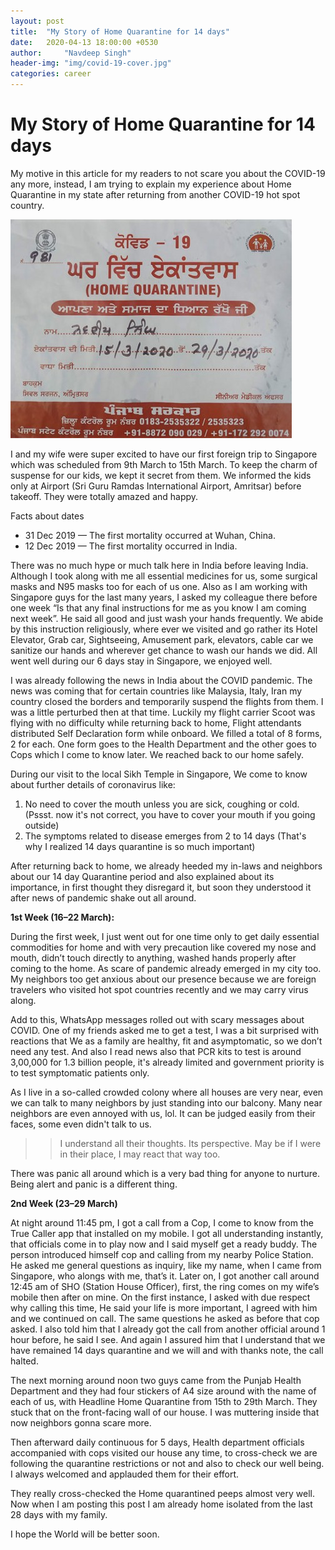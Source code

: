 ```yaml
---
layout: post
title:  "My Story of Home Quarantine for 14 days"
date:   2020-04-13 18:00:00 +0530
author:     "Navdeep Singh"
header-img: "img/covid-19-cover.jpg"
categories: career
---
```

My Story of Home Quarantine for 14 days
========================================================================

<p>My motive in this article for my readers to not scare you about the COVID-19 any more, instead, I am trying to explain my experience about Home Quarantine in my state after returning from another COVID-19 hot spot country.</p>

![Home Quarantine](/img/home-quarantine.jpeg)

<p>I and my wife were super excited to have our first foreign trip to Singapore which was scheduled from 9th March to 15th March. To keep the charm of suspense for our kids, we kept it secret from them. We informed the kids only at Airport (Sri Guru Ramdas International Airport, Amritsar) before takeoff. They were totally amazed and happy.</p>

<p>Facts about dates</p>

* 31 Dec 2019 — The first mortality occurred at Wuhan, China.
* 12 Dec 2019 — The first mortality occurred in India.


<p>
There was no much hype or much talk here in India before leaving India. Although I took along with me all essential medicines for us, some surgical masks and N95 masks too for each of us one. Also as I am working with Singapore guys for the last many years, I asked my colleague there before one week “Is that any final instructions for me as you know I am coming next week”. He said all good and just wash your hands frequently. We abide by this instruction religiously, where ever we visited and go rather its Hotel Elevator, Grab car, Sightseeing, Amusement park, elevators, cable car we sanitize our hands and wherever get chance to wash our hands we did. All went well during our 6 days stay in Singapore, we enjoyed well.
</p>
<p>
I was already following the news in India about the COVID pandemic. The news was coming that for certain countries like Malaysia, Italy, Iran my country closed the borders and temporarily suspend the flights from them. I was a little perturbed then at that time. Luckily my flight carrier Scoot was flying with no difficulty while returning back to home, Flight attendants distributed Self Declaration form while onboard. We filled a total of 8 forms, 2 for each. One form goes to the Health Department and the other goes to Cops which I come to know later. We reached back to our home safely.
</p>
<p>
During our visit to the local Sikh Temple in Singapore, We come to know about further details of coronavirus like:</p>

1. No need to cover the mouth unless you are sick, coughing or cold. (Pssst. now it's not correct, you have to cover your mouth if you going outside)
2. The symptoms related to disease emerges from 2 to 14 days (That's why I realized 14 days quarantine is so much important)

<p>After returning back to home, we already heeded my in-laws and neighbors about our 14 day Quarantine period and also explained about its importance, in first thought they disregard it, but soon they understood it after news of pandemic shake out all around.</p>

**1st Week (16–22 March):**
<p>
During the first week, I just went out for one time only to get daily essential commodities for home and with very precaution like covered my nose and mouth, didn’t touch directly to anything, washed hands properly after coming to the home. As scare of pandemic already emerged in my city too. My neighbors too get anxious about our presence because we are foreign travelers who visited hot spot countries recently and we may carry virus along.</p>
<p>
Add to this, WhatsApp messages rolled out with scary messages about COVID. One of my friends asked me to get a test, I was a bit surprised with reactions that We as a family are healthy, fit and asymptomatic, so we don’t need any test. And also I read news also that PCR kits to test is around 3,00,000 for 1.3 billion people, it's already limited and government priority is to test symptomatic patients only.</p>
<p>
As I live in a so-called crowded colony where all houses are very near, even we can talk to many neighbors by just standing into our balcony. Many near neighbors are even annoyed with us, lol. It can be judged easily from their faces, some even didn't talk to us.</p>

>> I understand all their thoughts. Its perspective. May be if I were in their place, I may react that way too.

<p>
There was panic all around which is a very bad thing for anyone to nurture. Being alert and panic is a different thing.</p>

**2nd Week (23–29 March)**
<p>At night around 11:45 pm, I got a call from a Cop, I come to know from the True Caller app that installed on my mobile. I got all understanding instantly, that officials come in to play now and I said myself get a ready buddy. The person introduced himself cop and calling from my nearby Police Station. He asked me general questions as inquiry, like my name, when I came from Singapore, who alongs with me, that’s it. Later on, I got another call around 12:45 am of SHO (Station House Officer), first, the ring comes on my wife’s mobile then after on mine. On the first instance, I asked with due respect why calling this time, He said your life is more important, I agreed with him and we continued on call. The same questions he asked as before that cop asked. I also told him that I already got the call from another official around 1 hour before, he said I see. And again I assured him that I understand that we have remained 14 days quarantine and we will and with thanks note, the call halted.</p>
<p>
The next morning around noon two guys came from the Punjab Health Department and they had four stickers of A4 size around with the name of each of us, with Headline Home Quarantine from 15th to 29th March. They stuck that on the front-facing wall of our house. I was muttering inside that now neighbors gonna scare more.</p>
<p>
Then afterward daily continuous for 5 days, Health department officials accompanied with cops visited our house any time, to cross-check we are following the quarantine restrictions or not and also to check our well being. I always welcomed and applauded them for their effort.</p>
<p>
They really cross-checked the Home quarantined peeps almost very well. Now when I am posting this post I am already home isolated from the last 28 days with my family.</p>
<p>
I hope the World will be better soon.</p>
